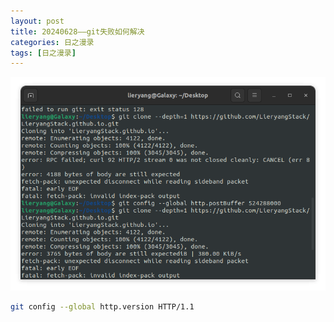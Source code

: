 ```yaml
---
layout: post
title: 20240628——git失败如何解决
categories: 日之漫录
tags: [日之漫录]
---
```


![alt text](image.png)

```sh
git config --global http.version HTTP/1.1
```